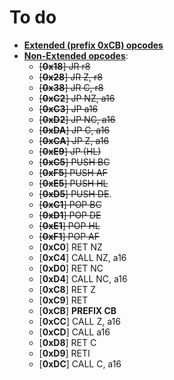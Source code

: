 # To do
  - <u>**Extended (prefix 0xCB) opcodes**</u>
  - <u>**Non-Extended opcodes**</u>:
    - <s>[**0x18**] JR r8</s>
    - <s>[**0x28**] JR Z, r8</s>
    - <s>[**0x38**] JR C, r8</s>
    - <s>[**0xC2**] JP NZ, a16</s>
    - <s>[**0xC3**] JP a16</s>
    - <s>[**0xD2**] JP NC, a16</s>
    - <s>[**0xDA**] JP C, a16</s>
    - <s>[**0xCA**] JP Z, a16</s>
    - <s>[**0xE9**] JP (HL)</s>
    - <s>[**0xC5**] PUSH BC</s>
    - <s>[**0xF5**] PUSH AF</s>
    - <s>[**0xE5**] PUSH HL</s>
    - <s>[**0xD5**] PUSH DE</s>.
    - <s>[**0xC1**] POP BC</s>
    - <s>[**0xD1**] POP DE</s>
    - <s>[**0xE1**] POP HL</s>
    - <s>[**0xF1**] POP AF</s>
    - [**0xC0**] RET NZ
    - [**0xC4**] CALL NZ, a16
    - [**0xD0**] RET NC 
    - [**0xD4**] CALL NC, a16
    - [**0xC8**] RET Z
    - [**0xC9**] RET
    - [**0xCB**] **PREFIX CB**
    - [**0xCC**] CALL Z, a16
    - [**0xCD**] CALL a16
    - [**0xD8**] RET C
    - [**0xD9**] RETI
    - [**0xDC**] CALL C, a16

